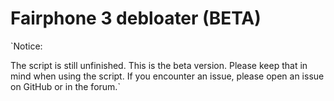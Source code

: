 # Fairphone 3 debloater (BETA)
`Notice:

The script is still unfinished. This is the beta version. Please keep that in mind when using the script. If you encounter an issue, please open an issue on GitHub or in the forum.`

